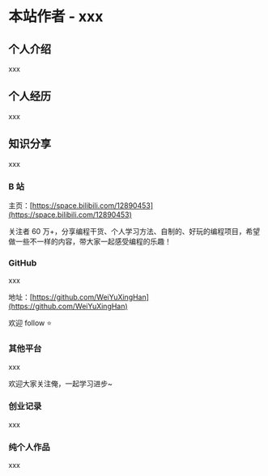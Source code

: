 # 本站作者 - xxx

## 个人介绍

xxx

## 个人经历

xxx



## 知识分享

xxx

### B 站

主页：[https://space.bilibili.com/12890453](https://space.bilibili.com/12890453)

关注者 60 万+，分享编程干货、个人学习方法、自制的、好玩的编程项目，希望做一些不一样的内容，带大家一起感受编程的乐趣！



### GitHub

xxx

地址：[https://github.com/WeiYuXingHan](https://github.com/WeiYuXingHan) 


欢迎 follow ⭐️



### 其他平台

xxx

欢迎大家关注俺，一起学习进步~



### 创业记录

xxx


### 纯个人作品

xxx


